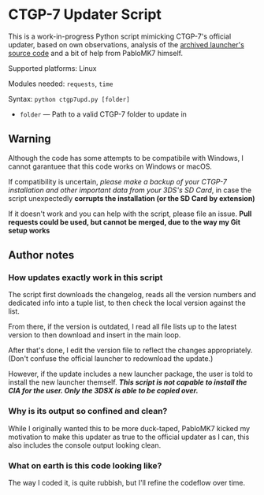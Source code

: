 # CTGP-7 Updater Script

This is a work-in-progress Python script mimicking CTGP-7's official updater, based on own observations, analysis of the [archived launcher's source code](https://github.com/PabloMK7/CTGP-7_Launcher) and a bit of help from PabloMK7 himself.

Supported platforms: Linux

Modules needed: `requests`, `time`

Syntax: `python ctgp7upd.py [folder]`

- `folder` — Path to a valid CTGP-7 folder to update in

## Warning

Although the code has some attempts to be compatibile with Windows, I cannot garantuee that this code works on Windows or macOS.

If compatibility is uncertain, *please make a backup of your CTGP-7 installation and other important data from your 3DS's SD Card*, in case the script unexpectedly **corrupts the installation (or the SD Card by extension)**

If it doesn't work and you can help with the script, please file an issue. **Pull requests could be used, but cannot be merged, due to the way my Git setup works**

## Author notes

### How updates exactly work in this script

The script first downloads the changelog, reads all the version numbers and dedicated info into a tuple list, to then check the local version against the list.

From there, if the version is outdated, I read all file lists up to the latest version to then download and insert in the main loop.

After that's done, I edit the version file to reflect the changes appropriately. (Don't confuse the official launcher to redownload the update.)

However, if the update includes a new launcher package, the user is told to install the new launcher themself. ***This script is not capable to install the CIA for the user. Only the 3DSX is able to be copied over.***

### Why is its output so confined and clean?

While I originally wanted this to be more duck-taped, PabloMK7 kicked my motivation to make this updater as true to the official updater as I can, this also includes the console output looking clean.

### What on earth is this code looking like?

The way I coded it, is quite rubbish, but I'll refine the codeflow over time.
